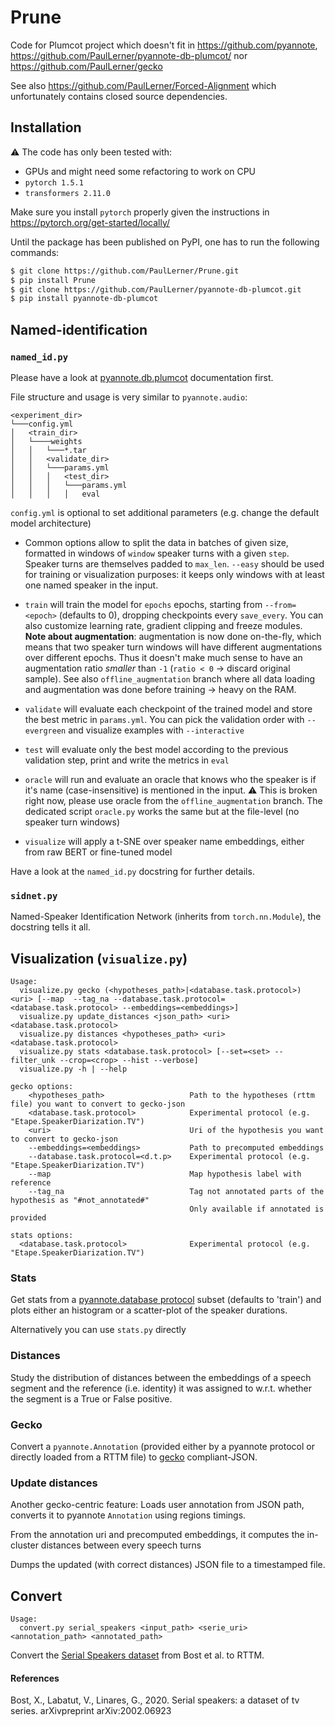# Prune
Code for Plumcot project which doesn't fit in https://github.com/pyannote, https://github.com/PaulLerner/pyannote-db-plumcot/ nor https://github.com/PaulLerner/gecko

See also https://github.com/PaulLerner/Forced-Alignment which unfortunately contains closed source dependencies.

## Installation

:warning: The code has only been tested with:
- GPUs and might need some refactoring to work on CPU
- `pytorch 1.5.1`
- `transformers 2.11.0`

Make sure you install `pytorch` properly given the instructions in https://pytorch.org/get-started/locally/

Until the package has been published on PyPI, one has to run the following commands:

```bash
$ git clone https://github.com/PaulLerner/Prune.git
$ pip install Prune
$ git clone https://github.com/PaulLerner/pyannote-db-plumcot.git
$ pip install pyannote-db-plumcot
```

## Named-identification
### `named_id.py`

Please have a look at [pyannote.db.plumcot](https://github.com/PaulLerner/pyannote-db-plumcot/) documentation first.

File structure and usage is very similar to `pyannote.audio`:

```
<experiment_dir>
└───config.yml
│   <train_dir>
│   └────weights
│   │   └───*.tar
│   │   <validate_dir>
│   │   └───params.yml
│   │   │   <test_dir>
│   │   │   └───params.yml
│   │   │   │   eval
```

`config.yml` is optional to set additional parameters (e.g. change the default model architecture)

- Common options allow to split the data in batches of given size, 
  formatted in windows of `window` speaker turns with a given `step`.
  Speaker turns are themselves padded to `max_len`.
  `--easy` should be used for training or visualization purposes: it keeps only windows with at least one named speaker in the input.
- `train` will train the model for `epochs` epochs, starting from `--from=<epoch>` (defaults to 0), dropping checkpoints every `save_every`.
  You can also customize learning rate, gradient clipping and freeze modules. 
  **Note about augmentation**: augmentation is now done on-the-fly, which means that two speaker turn windows 
  will have different augmentations over different epochs. 
  Thus it doesn't make much sense to have an augmentation ratio *smaller* than `-1` (`ratio < 0` &rarr; discard original sample).
  See also `offline_augmentation` branch where all data loading and augmentation was done before training &rarr; heavy on the RAM.
  
- `validate` will evaluate each checkpoint of the trained model and store the best metric in `params.yml`. 
  You can pick the validation order with `--evergreen` and visualize examples with `--interactive`
- `test` will evaluate only the best model according to the previous validation step, print and write the metrics in `eval`
- `oracle` will run and evaluate an oracle that knows who the speaker is if it's name (case-insensitive) is mentioned in the input.
  :warning: This is broken right now, please use oracle from the `offline_augmentation` branch.
  The dedicated script `oracle.py` works the same but at the file-level (no speaker turn windows)
- `visualize` will apply a t-SNE over speaker name embeddings, either from raw BERT or fine-tuned model
 
Have a look at the `named_id.py` docstring for further details.

### `sidnet.py`

Named-Speaker Identification Network (inherits from `torch.nn.Module`), the docstring tells it all.

## Visualization (`visualize.py`)

```
Usage:
  visualize.py gecko (<hypotheses_path>|<database.task.protocol>) <uri> [--map  --tag_na --database.task.protocol=<database.task.protocol> --embeddings=<embeddings>]
  visualize.py update_distances <json_path> <uri> <database.task.protocol>
  visualize.py distances <hypotheses_path> <uri> <database.task.protocol>
  visualize.py stats <database.task.protocol> [--set=<set> --filter_unk --crop=<crop> --hist --verbose]
  visualize.py -h | --help

gecko options:
    <hypotheses_path>                   Path to the hypotheses (rttm file) you want to convert to gecko-json
    <database.task.protocol>            Experimental protocol (e.g. "Etape.SpeakerDiarization.TV")
    <uri>                               Uri of the hypothesis you want to convert to gecko-json
    --embeddings=<embeddings>           Path to precomputed embeddings
    --database.task.protocol=<d.t.p>    Experimental protocol (e.g. "Etape.SpeakerDiarization.TV")
    --map                               Map hypothesis label with reference
    --tag_na                            Tag not annotated parts of the hypothesis as "#not_annotated#"
                                        Only available if annotated is provided

stats options:
  <database.task.protocol>              Experimental protocol (e.g. "Etape.SpeakerDiarization.TV")
```

### Stats
Get stats from a [pyannote.database protocol](https://github.com/pyannote/pyannote-database#custom-protocols) subset (defaults to 'train') and plots either an histogram or a scatter-plot of the speaker durations.

Alternatively you can use `stats.py` directly

### Distances
Study the distribution of distances between the embeddings of a speech segment and the reference (i.e. identity) it was assigned to w.r.t. whether the segment is a True or False positive.

### Gecko

Convert a `pyannote.Annotation` (provided either by a pyannote protocol or directly loaded from a RTTM file) to [gecko](https://github.com/gong-io/gecko) compliant-JSON.

### Update distances
Another gecko-centric feature:
Loads user annotation from JSON path, converts it to pyannote `Annotation`
  using regions timings.

  From the annotation uri and precomputed embeddings, it computes the
  in-cluster distances between every speech turns

  Dumps the updated (with correct distances) JSON file to a timestamped file.

## Convert
```
Usage:
  convert.py serial_speakers <input_path> <serie_uri> <annotation_path> <annotated_path>
```
Convert the [Serial Speakers dataset](https://figshare.com/articles/TV_Series_Corpus/3471839) from Bost et al. to RTTM.

#### References

Bost, X., Labatut, V., Linares, G., 2020. Serial speakers: a dataset of tv series. arXivpreprint arXiv:2002.06923
